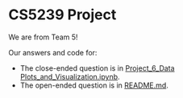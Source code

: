 # CS5239 Project

We are from Team 5!

Our answers and code for:
- The close-ended question is in [Project_6_Data Plots_and_Visualization.ipynb](./close_ended_question/Project_6_Data_Plots_and_Visualization.ipynb).
- The open-ended question is in [README.md](./open_ended_question/README.md).